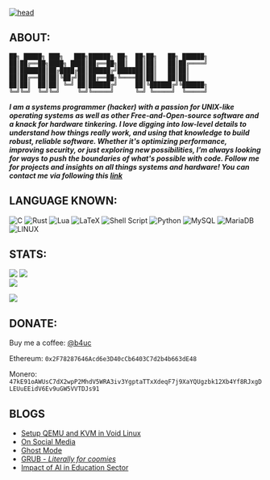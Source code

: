 [![head](https://iamb4uc.xyz/img/wp.gif)](https://iamb4uc.xyz)

## ABOUT:

```
██╗ █████╗ ███╗   ███╗██████╗ ██╗  ██╗██╗   ██╗ ██████╗
██║██╔══██╗████╗ ████║██╔══██╗██║  ██║██║   ██║██╔════╝
██║███████║██╔████╔██║██████╔╝███████║██║   ██║██║
██║██╔══██║██║╚██╔╝██║██╔══██╗╚════██║██║   ██║██║
██║██║  ██║██║ ╚═╝ ██║██████╔╝     ██║╚██████╔╝╚██████╗
╚═╝╚═╝  ╚═╝╚═╝     ╚═╝╚═════╝      ╚═╝ ╚═════╝  ╚═════╝
```

**_I am a systems programmer (hacker) with a passion for UNIX-like operating systems as well as other Free-and-Open-source software and a knack for hardware tinkering. I love digging into low-level details to understand how things really work, and using that knowledge to build robust, reliable software. Whether it's optimizing performance, improving security, or just exploring new possibilities, I'm always looking for ways to push the boundaries of what's possible with code. Follow me for projects and insights on all things systems and hardware! You can contact me via following this [link](https://iamb4uc.xyz/about/)_**

## LANGUAGE KNOWN:

![C](https://img.shields.io/badge/c-%2300599C.svg?style=for-the-badge&logo=c&logoColor=white)<!-- ![C++](https://img.shields.io/badge/c++-%2300599C.svg?style=for-the-badge&logo=c%2B%2B&logoColor=white) -->
![Rust](https://img.shields.io/badge/rust-%23000000.svg?style=for-the-badge&logo=rust&logoColor=white)
![Lua](https://img.shields.io/badge/lua-%232C2D72.svg?style=for-the-badge&logo=lua&logoColor=white)
![LaTeX](https://img.shields.io/badge/latex-%23008080.svg?style=for-the-badge&logo=latex&logoColor=white)
![Shell Script](https://img.shields.io/badge/shell_script-%23121011.svg?style=for-the-badge&logo=gnu-bash&logoColor=white)
![Python](https://img.shields.io/badge/python-3670A0?style=for-the-badge&logo=python&logoColor=ffdd54)<!-- ![Nginx](https://img.shields.io/badge/nginx-%23009639.svg?style=for-the-badge&logo=nginx&logoColor=white) -->
![MySQL](https://img.shields.io/badge/mysql-%2300f.svg?style=for-the-badge&logo=mysql&logoColor=white)
![MariaDB](https://img.shields.io/badge/MariaDB-003545?style=for-the-badge&logo=mariadb&logoColor=white)
![LINUX](https://img.shields.io/badge/Linux-FCC624?style=for-the-badge&logo=linux&logoColor=black)

## STATS:

![](https://github-readme-stats-iamb4uc.vercel.app/api?username=iamb4uc&theme=default&hide_border=false&include_all_commits=false&count_private=false) ![](https://github-readme-stats-iamb4uc.vercel.app/api/top-langs/?username=iamb4uc&theme=default&hide_border=false&include_all_commits=false&count_private=false&layout=compact)  
![](https://github-readme-streak-stats.herokuapp.com/?user=iamb4uc&theme=default&hide_border=false)

![](https://github-profile-trophy.vercel.app/?username=iamb4uc&theme=gruvbox&no-frame=false&no-bg=true&margin-w=4)

## DONATE:

Buy me a coffee: [@b4uc](https://buymeacoffee.com/b4uc)

Ethereum: `0x2F78287646Acd6e3D40cCb6403C7d2b4b663dE48`

Monero: `47kE91oAWUsC7dX2wpP2MhdV5WRA3iv3YgptaTTxXdeqF7j9XaYQUgzbk12Xb4Yf8RJxgDLEUuEEidV6Ev9uGW5VVTDJs91`

## BLOGS

<!-- BLOG-POST-LIST:START -->
- [Setup QEMU and KVM in Void Linux](http://iamb4uc.xyz/post/setup-qemu-and-kvm-in-void-linux/)
- [On Social Media](http://iamb4uc.xyz/post/onsocialmedia/)
- [Ghost Mode](http://iamb4uc.xyz/post/ghost-mode/)
- [GRUB - *Literally for coomies*](http://iamb4uc.xyz/post/grub-literally-for-coomies/)
- [Impact of AI in Education Sector](http://iamb4uc.xyz/post/impact-of-ai-in-education-sector/)
<!-- BLOG-POST-LIST:END -->
